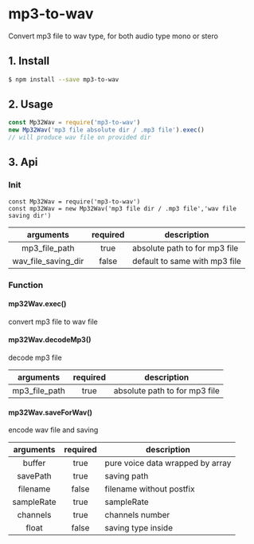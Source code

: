 # mp3-to-wav

Convert mp3 file to wav type, for both audio type mono or stero

## 1. Install

```bash
$ npm install --save mp3-to-wav
```

## 2. Usage

```javascript
const Mp32Wav = require('mp3-to-wav')
new Mp32Wav('mp3 file absolute dir / .mp3 file').exec()
// will produce wav file on provided dir
```

## 3. Api

### Init

```
const Mp32Wav = require('mp3-to-wav')
const mp32Wav = new Mp32Wav('mp3 file dir / .mp3 file','wav file saving dir')
```

|arguments|required|description|
|:------:|:------:|------|
|mp3_file_path|true|absolute path to for mp3 file|
|wav_file_saving_dir|false|default to same with mp3 file|

### Function

#### mp32Wav.exec()

convert mp3 file to wav file

#### mp32Wav.decodeMp3()

decode mp3 file

|arguments|required|description|
|:------:|:------:|------|
|mp3_file_path|true|absolute path to for mp3 file|

#### mp32Wav.saveForWav()

encode wav file and saving

|arguments|required|description|
|:------:|:------:|------|
|buffer|true|pure voice data wrapped by array|
|savePath|true|saving path|
|filename|false|filename without postfix|
|sampleRate|true|sampleRate|
|channels|true|channels number|
|float|false|saving type inside|